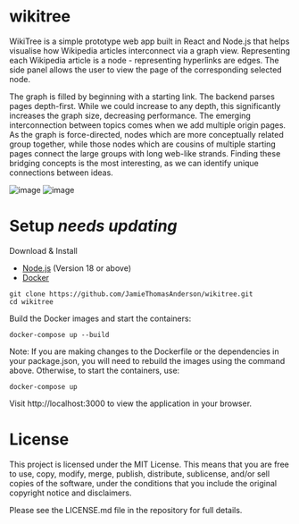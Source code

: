# wikitree
WikiTree is a simple prototype web app built in React and Node.js that helps visualise how Wikipedia articles interconnect via a graph view. Representing each Wikipedia article is a node - representing hyperlinks are edges. The side panel allows the user to view the page of the corresponding selected node. 

The graph is filled by beginning with a starting link. The backend parses pages depth-first. While we could increase to any depth, this significantly increases the graph size, decreasing performance. The emerging interconnection between topics comes when we add multiple origin pages. As the graph is force-directed, nodes which are more conceptually related group together, while those nodes which are cousins of multiple starting pages connect the large groups with long web-like strands. Finding these bridging concepts is the most interesting, as we can identify unique connections between ideas.

![image](https://github.com/JamieThomasAnderson/wikitree/assets/96888832/9584833d-ec99-4734-b470-07b63474e585)
![image](https://github.com/JamieThomasAnderson/wikitree/assets/96888832/cd01c594-b5f8-403c-9380-20caa6f0afb4)

# Setup _needs updating_

Download & Install  
 - [Node.js](https://nodejs.org/en) (Version 18 or above)
 - [Docker](https://www.docker.com/getting-started)

```
git clone https://github.com/JamieThomasAnderson/wikitree.git
cd wikitree
```

Build the Docker images and start the containers:
```
docker-compose up --build
```

Note: If you are making changes to the Dockerfile or the dependencies in your package.json, you will need to rebuild the images using the command above. Otherwise, to start the containers, use:

```
docker-compose up
```

Visit http://localhost:3000 to view the application in your browser.

# License

This project is licensed under the MIT License. This means that you are free to use, copy, modify, merge, publish, distribute, sublicense, and/or sell copies of the software, under the conditions that you include the original copyright notice and disclaimers.

Please see the LICENSE.md file in the repository for full details.
